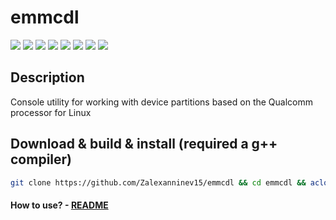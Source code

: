 # emmcdl

[![](https://img.shields.io/badge/OS-Linux-ligthgreen?logo=linux)](https://github.com/Zalexanninev15/emmcdl)
[![](https://img.shields.io/badge/release-v2.10-blue)](https://github.com/Zalexanninev15/emmcdl)
[![](https://img.shields.io/github/last-commit/Zalexanninev15/emmcdl)](https://github.com/Zalexanninev15/emmcdl/commits/master)
[![](https://img.shields.io/github/stars/Zalexanninev15/emmcdl.svg)](https://github.com/Zalexanninev15/emmcdl/stargazers)
[![](https://img.shields.io/github/forks/Zalexanninev15/emmcdl.svg)](https://github.com/Zalexanninev15/emmcdl/network/members)
[![](https://img.shields.io/badge/license-GPLv3-ligthgreen.svg)](LICENSE)
[![](https://img.shields.io/badge/donate-QIWI-FF8C00.svg)](https://qiwi.com/n/ZALEXANNINEV15)
[![](https://img.shields.io/badge/donate-YooMoney-8B3FFD.svg)](https://yoomoney.ru/to/410015106319420)

## Description

Console utility for working with device partitions based on the Qualcomm processor for Linux

## Download & build & install (required a g++ compiler)
```bash
git clone https://github.com/Zalexanninev15/emmcdl && cd emmcdl && aclocal && autoconf && automake --add-missing && ./configure && make && sudo cp emmcdl /usr/bin/emmcdl && cd .. && rm -rf emmcdl
```
#### How to use? - [README](https://github.com/Zalexanninev15/emmcdl/blob/master/README)
